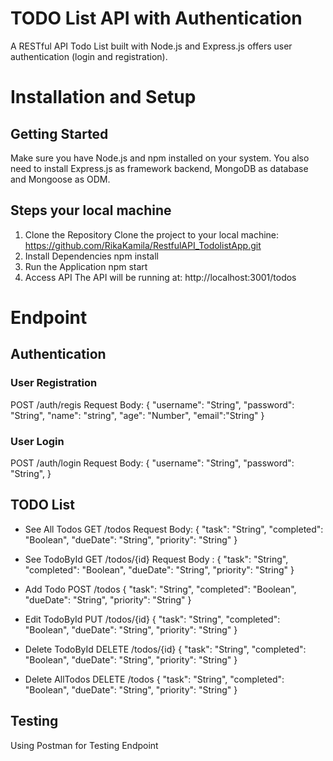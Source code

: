 # TODO List API with Authentication

A RESTful API Todo List built with Node.js and Express.js offers user authentication (login and registration).

# Installation and Setup

## Getting Started
Make sure you have Node.js and npm installed on your system. You also need to install Express.js as framework backend, MongoDB as database and Mongoose as ODM.
## Steps your local machine
1. Clone the Repository
Clone the project to your local machine:
https://github.com/RikaKamila/RestfulAPI_TodolistApp.git
2. Install Dependencies
    npm install
3. Run the Application
     npm start
5. Access API
The API will be running at:   http://localhost:3001/todos

# Endpoint

## Authentication

### User Registration
POST /auth/regis
Request Body: 
  { 
    "username": "String", 
    "password": "String", 
    "name": "string", 
    "age": "Number", 
    "email":"String" 
  }

### User Login
POST /auth/login
Request Body: 
  { 
    "username": "String", 
    "password": "String", 
  }

## TODO List
* See All Todos
GET /todos
Request Body:
  {
    "task": "String",
    "completed": "Boolean",
    "dueDate": "String",
    "priority": "String"
  }

* See TodoById
GET /todos/{id}
Request Body :
  {
    "task": "String",
    "completed": "Boolean",
    "dueDate": "String",
    "priority": "String"
  }

* Add Todo
POST /todos
  {
    "task": "String",
    "completed": "Boolean",
    "dueDate": "String",
    "priority": "String"
  }

* Edit TodoById
PUT /todos/{id}
  {
    "task": "String",
    "completed": "Boolean",
    "dueDate": "String",
    "priority": "String"
  }


* Delete TodoById
DELETE /todos/{id}
  {
    "task": "String",
    "completed": "Boolean",
    "dueDate": "String",
    "priority": "String"
  }

* Delete AllTodos
DELETE /todos
  {
    "task": "String",
    "completed": "Boolean",
    "dueDate": "String",
    "priority": "String"
  }

## Testing
Using Postman for Testing Endpoint







